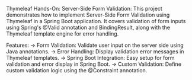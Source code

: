 Thymeleaf Hands-On:
Server-Side Form Validation:
This project demonstrates how to implement Server-Side Form Validation using Thymeleaf in a Spring Boot application. 
It covers validation of form inputs using Spring's @Valid annotation and BindingResult, along with the Thymeleaf template engine for error handling.

Features:
-> Form Validation: Validate user input on the server side using Java annotations.
-> Error Handling: Display validation error messages in Thymeleaf templates.
-> Spring Boot Integration: Easy setup for form validation and error display in Spring Boot.
-> Custom Validation: Define custom validation logic using the @Constraint annotation.
